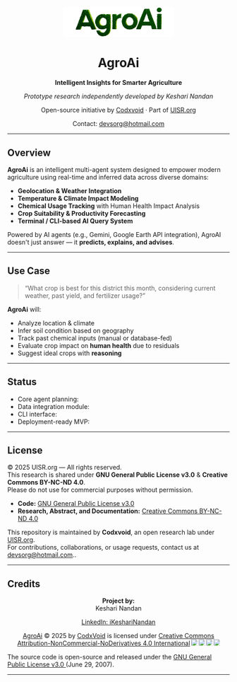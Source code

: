<p align="center">
  <img src="https://github.com/codxvoid/AgroAi/blob/main/src/assets/agroai.png" alt="AgroAi Logo" width="250"/>
</p>

<h1 align="center">AgroAi</h1>
<p align="center"><strong>Intelligent Insights for Smarter Agriculture</strong></p>
<p align="center"><em>Prototype research independently developed by Keshari Nandan</em></p>
<p align="center">Open-source initiative by <a href="https://github.com/codxvoid">Codxvoid</a> · Part of <a href="https://uisr.org">UISR.org</a></p>
<p align="center">Contact: <a href="mailto:devsorg@hotmail.com">devsorg@hotmail.com</a></p>


---

##  Overview

**AgroAi** is an intelligent multi-agent system designed to empower modern agriculture using real-time and inferred data across diverse domains:

-  **Geolocation & Weather Integration**  
-  **Temperature & Climate Impact Modeling**  
-  **Chemical Usage Tracking** with Human Health Impact Analysis  
-  **Crop Suitability & Productivity Forecasting**  
-  **Terminal / CLI-based AI Query System**

Powered by AI agents (e.g., Gemini, Google Earth API integration), AgroAI doesn't just answer — it **predicts, explains, and advises**.

---

##  Use Case

> “What crop is best for this district this month, considering current weather, past yield, and fertilizer usage?”

**AgroAi** will:
- Analyze location & climate
- Infer soil condition based on geography
- Track past chemical inputs (manual or database-fed)
- Evaluate crop impact on **human health** due to residuals
- Suggest ideal crops with **reasoning**

---

##  Status

- Core agent planning:   
- Data integration module:   
- CLI interface:   
- Deployment-ready MVP: 

---

##  License

© 2025 UISR.org — All rights reserved.  
This research is shared under **GNU General Public License v3.0** & **Creative Commons BY-NC-ND 4.0**.  
Please do not use for commercial purposes without permission.

- **Code:** [GNU General Public License v3.0](./LICENSE)  
- **Research, Abstract, and Documentation:** [Creative Commons BY-NC-ND 4.0](./LICENSE.docs)

This repository is maintained by **Codxvoid**, an open research lab under [UISR.org](https://uisr.org).  
For contributions, collaborations, or usage requests, contact us at [devsorg@hotmail.com](mailto:devsorg@hotmail.com)..

---

## Credits

<p align="center">
  <strong>Project by:</strong><br/>
  Keshari Nandan  
</p>

<p align="center">
  <a href="https://linkedin.com/in/ikesharinandan" target="_blank">LinkedIn: iKeshariNandan</a>
</p>

<p align="center">
  <a href="https://github.com/codxvoid/AgroAi">AgroAi</a> © 2025 by <a href="https://github.com/codxvoid">CodxVoid</a> is licensed under <a href="https://creativecommons.org/licenses/by-nc-nd/4.0/">Creative Commons Attribution-NonCommercial-NoDerivatives 4.0 International</a><img src="https://mirrors.creativecommons.org/presskit/icons/cc.svg" style="max-width: 1em;max-height:1em;margin-left: .2em;"><img src="https://mirrors.creativecommons.org/presskit/icons/by.svg" style="max-width: 1em;max-height:1em;margin-left: .2em;"><img src="https://mirrors.creativecommons.org/presskit/icons/nc.svg" style="max-width: 1em;max-height:1em;margin-left: .2em;"><img src="https://mirrors.creativecommons.org/presskit/icons/nd.svg" style="max-width: 1em;max-height:1em;margin-left: .2em;">
  <p>
   The source code is open-source and released under the
    <a
      href="https://www.gnu.org/licenses/gpl-3.0.en.html"
      className="underline"
      target="_blank"
      rel="noopener noreferrer"
    >
      GNU General Public License v3.0
    </a>
    (June 29, 2007).
  </p>
</p>

---
